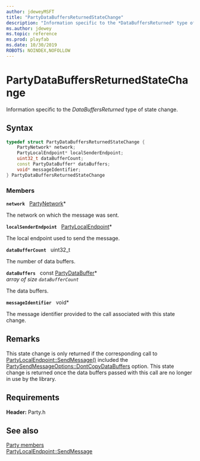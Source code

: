 ```yaml
---
author: jdeweyMSFT
title: "PartyDataBuffersReturnedStateChange"
description: "Information specific to the *DataBuffersReturned* type of state change."
ms.author: jdewey
ms.topic: reference
ms.prod: playfab
ms.date: 10/30/2019
ROBOTS: NOINDEX,NOFOLLOW
---
```


# PartyDataBuffersReturnedStateChange  

Information specific to the *DataBuffersReturned* type of state change.  

## Syntax  
  
```cpp
typedef struct PartyDataBuffersReturnedStateChange {  
    PartyNetwork* network;  
    PartyLocalEndpoint* localSenderEndpoint;  
    uint32_t dataBufferCount;  
    const PartyDataBuffer* dataBuffers;  
    void* messageIdentifier;  
} PartyDataBuffersReturnedStateChange  
```
  
### Members  
  
**`network`** &nbsp; [PartyNetwork](../classes/PartyNetwork/partynetwork.md)*  
  
The network on which the message was sent.
  
**`localSenderEndpoint`** &nbsp; [PartyLocalEndpoint](../classes/PartyLocalEndpoint/partylocalendpoint.md)*  
  
The local endpoint used to send the message.
  
**`dataBufferCount`** &nbsp; uint32_t  
  
The number of data buffers.
  
**`dataBuffers`** &nbsp; const [PartyDataBuffer](partydatabuffer.md)*  
*array of size `dataBufferCount`*  
  
The data buffers.
  
**`messageIdentifier`** &nbsp; void*  
  
The message identifier provided to the call associated with this state change.
  
## Remarks  
  
This state change is only returned if the corresponding call to [PartyLocalEndpoint::SendMessage()](../classes/PartyLocalEndpoint/methods/partylocalendpoint_sendmessage.md) included the [PartySendMessageOptions::DontCopyDataBuffers](../enums/partysendmessageoptions.md) option. This state change is returned once the data buffers passed with this call are no longer in use by the library.
  
## Requirements  
  
**Header:** Party.h
  
## See also  
[Party members](../party_members.md)  
[PartyLocalEndpoint::SendMessage](../classes/PartyLocalEndpoint/methods/partylocalendpoint_sendmessage.md)
  
  
